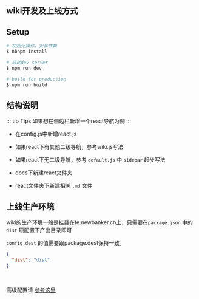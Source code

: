 ## wiki开发及上线方式

## Setup

```bash
# 初始化操作，安装依赖
$ nbnpm install

# 启动dev server
$ npm run dev

# build for production
$ npm run build
```
## 结构说明

::: tip Tips
如果想在侧边栏新增一个react导航为例
:::

* 在config.js中新增react.js

* 如果react下有其他二级导航，参考wiki.js写法

* 如果react下无二级导航，参考 `default.js` 中 `sidebar` 起步写法

* docs下新建react文件夹

* react文件夹下新建相关 `.md` 文件

## 上线生产环境

wiki的生产环境一般是挂载在fe.newbanker.cn上，只需要在`package.json` 中的 `dist` 项配置下产出目录即可

`config.dest` 的值需要跟package.dest保持一致。

```json
{
  "dist": "dist"
}
```

<br />

高级配置请 [参考这里](/docs/related/senior.html)
